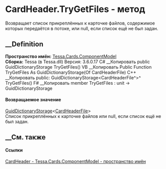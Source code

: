 # CardHeader.TryGetFiles - метод
Возвращает список прикреплённых к карточке файлов, содержимое которых
передаётся в потоке, или null, если список ещё не был задан.
## __Definition
 **Пространство имён:**
[Tessa.Cards.ComponentModel](N_Tessa_Cards_ComponentModel.htm)  
 **Сборка:** Tessa (в Tessa.dll) Версия: 3.6.0.17
C# __Копировать
     public GuidDictionaryStorage<CardHeaderFile> TryGetFiles()
VB __Копировать
     Public Function TryGetFiles As GuidDictionaryStorage(Of CardHeaderFile)
C++ __Копировать
     public:
    GuidDictionaryStorage<CardHeaderFile^>^ TryGetFiles()
F# __Копировать
     member TryGetFiles : unit -> GuidDictionaryStorage<CardHeaderFile> 
#### Возвращаемое значение
[GuidDictionaryStorage](T_Tessa_Platform_Storage_GuidDictionaryStorage_1.htm)<[CardHeaderFile](T_Tessa_Cards_ComponentModel_CardHeaderFile.htm)>  
Список прикреплённых к карточке файлов или null, если список ещё не был задан.
## __См. также
#### Ссылки
[CardHeader - ](T_Tessa_Cards_ComponentModel_CardHeader.htm)
[Tessa.Cards.ComponentModel - пространство
имён](N_Tessa_Cards_ComponentModel.htm)
